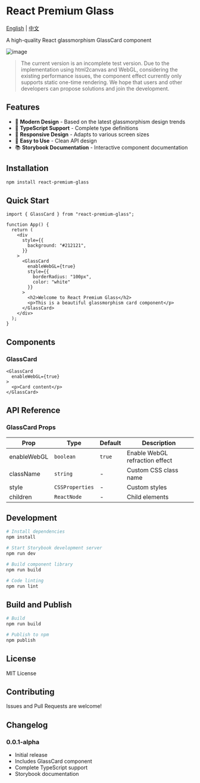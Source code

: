 # React Premium Glass

[English](README.md) | [中文](README_zh.md)

A high-quality React glassmorphism GlassCard component

![image](https://github.com/user-attachments/assets/c7e3d47b-d68c-426f-b299-2980cdadf38f)

>The current version is an incomplete test version. Due to the implementation using html2canvas and WebGL, considering the existing performance issues, the component effect currently only supports static one-time rendering. We hope that users and other developers can propose solutions and join the development.

## Features

- 🎨 **Modern Design** - Based on the latest glassmorphism design trends
- 🔧 **TypeScript Support** - Complete type definitions
- 📱 **Responsive Design** - Adapts to various screen sizes
- 🎯 **Easy to Use** - Clean API design
- 📚 **Storybook Documentation** - Interactive component documentation

## Installation

```bash
npm install react-premium-glass
```

## Quick Start

```tsx
import { GlassCard } from "react-premium-glass";

function App() {
  return (
    <div
      style={{
        background: "#212121",
      }}
    >
      <GlassCard
        enableWebGL={true}
        style={{
          borderRadius: "100px",
          color: "white"
        }}
      >
        <h2>Welcome to React Premium Glass</h2>
        <p>This is a beautiful glassmorphism card component</p>
      </GlassCard>
    </div>
  );
}
```

## Components

### GlassCard

```tsx
<GlassCard
  enableWebGL={true}
>
  <p>Card content</p>
</GlassCard>
```

## API Reference

### GlassCard Props

| Prop         | Type             | Default | Description           |
| ------------ | --------------- | ------- | -------------------- |
| enableWebGL  | `boolean`       | `true`  | Enable WebGL refraction effect |
| className    | `string`        | -       | Custom CSS class name |
| style        | `CSSProperties` | -       | Custom styles         |
| children     | `ReactNode`     | -       | Child elements        |

## Development

```bash
# Install dependencies
npm install

# Start Storybook development server
npm run dev

# Build component library
npm run build

# Code linting
npm run lint
```

## Build and Publish

```bash
# Build
npm run build

# Publish to npm
npm publish
```

## License

MIT License

## Contributing

Issues and Pull Requests are welcome!

## Changelog

### 0.0.1-alpha

- Initial release
- Includes GlassCard component
- Complete TypeScript support
- Storybook documentation
